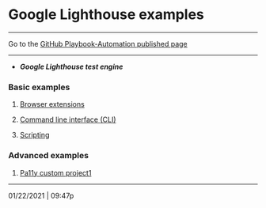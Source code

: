 # Google Lighthouse examples

<hr>

Go to the [GitHub Playbook-Automation published page](https://section508coordinators.github.io/Dev-Automation/)

<hr>

* ***Google Lighthouse test engine***

### Basic examples

 1. [Browser extensions](https://github.com/Section508Coordinators/Dev-Automation/tree/master/examples/lighthouse/lh-basic-browser-ext)

 2. [Command line interface (CLI)](https://github.com/Section508Coordinators/Dev-Automation/tree/master/examples/lighthouse/lh-basic-cli)
 
 3. [Scripting](https://github.com/Section508Coordinators/Dev-Automation/tree/master/examples/lighthouse/lh-basic-scripts)
 
### Advanced examples
 
 1. [Pa11y custom project1](https://github.com/Section508Coordinators/Dev-Automation/tree/master/examples/lighthouse/lh-advanced-project1)
        
<hr>

01/22/2021 | 09:47p
